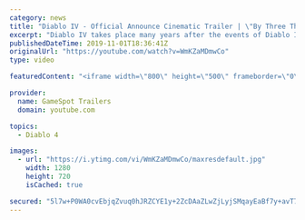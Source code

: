 ```yaml
---
category: news
title: "Diablo IV - Official Announce Cinematic Trailer | \"By Three They Come\" | BlizzCon 2019"
excerpt: "Diablo IV takes place many years after the events of Diablo III, after millions have been slaughtered by the actions of the High Heavens and Burning Hells alike."
publishedDateTime: 2019-11-01T18:36:41Z
originalUrl: "https://youtube.com/watch?v=WmKZaMDmwCo"
type: video

featuredContent: "<iframe width=\"800\" height=\"500\" frameborder=\"0\" src=\"https://www.youtube.com/embed/WmKZaMDmwCo\" allow=\"accelerometer; autoplay; encrypted-media; gyroscope; picture-in-picture\" allowfullscreen></iframe>"

provider:
  name: GameSpot Trailers
  domain: youtube.com

topics:
  - Diablo 4

images:
  - url: "https://i.ytimg.com/vi/WmKZaMDmwCo/maxresdefault.jpg"
    width: 1280
    height: 720
    isCached: true

secured: "5l7w+P0WA0cvEbjqZvuq0hJRZCYE1y+2ZcDAaZLwZjLyjSMqayEaBf7y+avT71FX0Qqub9tmucU6d62/+doK4eFIeVg+3W/DuZf9Y5Q+DNHIa/YAk4/3HHSGcdyIJtO2b8cX/lisqRIbnBMTRi7DmeS0Iok+7HKPIG3XIfDBPfuF6S9W24pdH9Ms4NXIn0Oe1N69fXSY5VhAp2Q09KS3m8YCzDNkmO1/Ne4I4FtlmPP5H8AaoevatYSWg2yr6DM1mlNXKk5G2f1Eg28UeJQ9QYBHGH/XMSXAyDRrzGOe46/izC+Rc9yPqec/qXkWf6pddGjDHn/oHZ+92/M1mkc+2CApNqP8FN1tuo/PgVkFwtjetf+ozHP4SvpA3Up6UZbuJwT5agFLRPQSEl8lPjGFqDgjM59y5aGoMSlt+63qi/8mkuomrnSeh6evfou3sqMf;8u9ov+/Qstne0F8Tm3Xa4A=="
---
```


